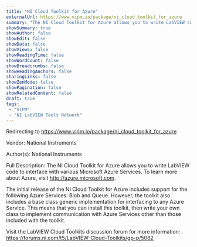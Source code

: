 ```yaml
---
title: "NI Cloud Toolkit for Azure"
externalUrl: https://www.vipm.io/package/ni_cloud_toolkit_for_azure
summary: "The NI Cloud Toolkit for Azure allows you to write LabVIEW code to interface with various Microsoft Azure Services."
showSummary: true
showAuthor: false
showEdit: false
showData: false
showViews: false
showReadingTime: false
showWordCount: false
showBreadcrumbs: false
showHeadingAnchors: false
sharingLinks: false
showZenMode: false
showPagination: false
showRelatedContent: false
draft: true
tags:
 - "VIPM"
 - "NI LabVIEW Tools Network"
---
```


Redirecting to https://www.vipm.io/package/ni_cloud_toolkit_for_azure

Vendor: National Instruments

Author(s): National Instruments
 
Full Description:
The NI Cloud Toolkit for Azure allows you to write LabVIEW code to interface with various Microsoft Azure Services. To learn more about Azure, visit http://azure.microsoft.com.

The initial release of the NI Cloud Toolkit for Azure includes support for the following Azure Services: Blob and Queue. However, the toolkit also includes a base class generic implementation for interfacing to any Azure Service. This means that you can install this toolkit, then write your own class to implement communication with Azure Services other than those included with the toolkit.

Visit the LabVIEW Cloud Toolkits discussion forum for more information: https://forums.ni.com/t5/LabVIEW-Cloud-Toolkits/gp-p/5082
